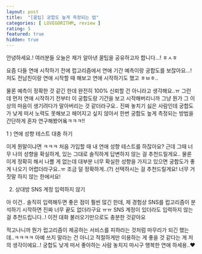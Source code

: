 ```yaml
---
layout: post
title:  "[꿀팁] 궁합도 높게 측정되는 법"
categories: [ LOVEGORITHM, review ]
rating: 5
featured: true
hidden: true
---
```


안녕하세요.! 여러분들 오늘은 제가 알아낸 꿀팁을 공유하고자 합니다...! ㅎㅅㅎ

요즘 다들 연애 시작하기 전에 럽고리즘에서 연애 기간 예측이랑 궁합도를 보잖아요...! 저도 전남친이랑 연애 시작할 때 해보고 연애 시작하기도 했고 ㅎㅂㅎ.. 

물론 예측이 정확한 것 같긴 한데  완전히 100% 신뢰할 건 아니라고 생각해요..ㅠ 그런데 먼저 연애 시작하기 전부터 이 궁합도랑 기간을 보고 시작해버리니까 그냥 뭔가 그 이상의 마음이 생기려다가 말아버리는 것 같더라구요.. 진짜 놓치기 싫은 사람인데 궁합도가 낮게 떠서 노력도 못해보고 헤어지고 싶지 않아서 한번 궁합도 높게 측정되는 방법을 간단하게 혼자 연구해봤어욬ㅋㅋㅋ!! 

1 ) 연애 성향 테스트 대충 하기

이게 뭔말이냐면 ㅋㅋㅋ 처음 가입할 때 내 연애 성향 테스트를 하잖아요? 근데 그때 너무 나의 성향을 확실하게, 있는 그대로 솔직하게 답변하지 않는 걸 추천드릴게요.. 물론 이게 정확히 해서 나쁠 게 없는데 대부분 너무 확실한 성향을 가지고 있으면 궁합도가 좋게 나오기 어렵더라구요..ㅠ 조금 덜 정확하게..(?) 선택하시는 걸 추천드릴게요! 너무 거짓말 하지 않는 한에서요!

2) 상대방 SNS 계정 입력하지 않기

아 이건.. 솔직히 입력해두면 좋은 점이 훨씬 많긴 한데, 제 경험상 SNS를 럽고리즘이 분석하기 시작하면 진짜 너무 끝도 없더라구요 ㅠㅠ SNS 계정이 있더라도 입력하지 않는 걸 추천드립니다..! 이전 대화 불러오기만으로도 충분한 것같아요 

적고나니까 뭔가 럽고리즘이 제공하는 서비스를 피하라는 것처럼 마무리가 되긴 했는데..ㅋㅋㅋㅋ 아예 쓰지 말라는 건 아니고 적절하게만 이용하는 게 좋을 것 같다는 게 저의 생각이에요..! 궁합도 낮게 떠서 좋아하는 사람 놓치지 마시구 행복한 연애 하세용..❤️